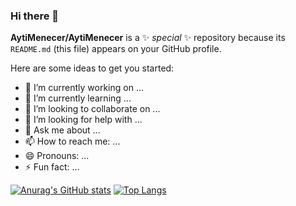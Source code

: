### Hi there 👋


**AytiMenecer/AytiMenecer** is a ✨ _special_ ✨ repository because its `README.md` (this file) appears on your GitHub profile.

Here are some ideas to get you started:

- 🔭 I’m currently working on ...
- 🌱 I’m currently learning ...
- 👯 I’m looking to collaborate on ...
- 🤔 I’m looking for help with ...
- 💬 Ask me about ...
- 📫 How to reach me: ...
- 😄 Pronouns: ...
- ⚡ Fun fact: ...


[![Anurag's GitHub stats](https://github-readme-stats.vercel.app/api?username=AytiMenecer)](https://github.com/AytiMenecer)
[![Top Langs](https://github-readme-stats.vercel.app/api/top-langs/?username=AytiMenecer&layout=compact)](https://github.com/AytiMenecer/github-readme-stats)
